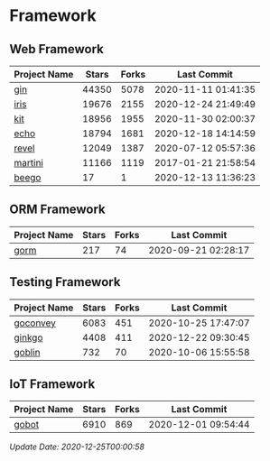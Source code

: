 # Framework

## Web Framework
| Project Name | Stars | Forks | Last Commit |
| ------------ | ----- | ----- | ----------- |
| [gin](https://github.com/gin-gonic/gin) | 44350 | 5078 | 2020-11-11 01:41:35 |
| [iris](https://github.com/kataras/iris) | 19676 | 2155 | 2020-12-24 21:49:49 |
| [kit](https://github.com/go-kit/kit) | 18956 | 1955 | 2020-11-30 02:00:37 |
| [echo](https://github.com/labstack/echo) | 18794 | 1681 | 2020-12-18 14:14:59 |
| [revel](https://github.com/revel/revel) | 12049 | 1387 | 2020-07-12 05:57:36 |
| [martini](https://github.com/go-martini/martini) | 11166 | 1119 | 2017-01-21 21:58:54 |
| [beego](https://github.com/astaxie/beego) | 17 | 1 | 2020-12-13 11:36:23 |

## ORM Framework
| Project Name | Stars | Forks | Last Commit |
| ------------ | ----- | ----- | ----------- |
| [gorm](https://github.com/jinzhu/gorm) | 217 | 74 | 2020-09-21 02:28:17 |

## Testing Framework
| Project Name | Stars | Forks | Last Commit |
| ------------ | ----- | ----- | ----------- |
| [goconvey](https://github.com/smartystreets/goconvey) | 6083 | 451 | 2020-10-25 17:47:07 |
| [ginkgo](https://github.com/onsi/ginkgo) | 4408 | 411 | 2020-12-22 09:30:45 |
| [goblin](https://github.com/franela/goblin) | 732 | 70 | 2020-10-06 15:55:58 |

## IoT Framework
| Project Name | Stars | Forks | Last Commit |
| ------------ | ----- | ----- | ----------- |
| [gobot](https://github.com/hybridgroup/gobot) | 6910 | 869 | 2020-12-01 09:54:44 |

*Update Date: 2020-12-25T00:00:58*